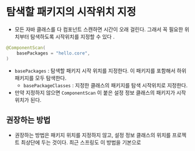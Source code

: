 # 탐색할 패키지의 시작위치 지정 
- 모든 자바 클래스를 다 컴포넌트 스캔하면 시간이 오래 걸린다. 그래서 꼭 필요한 위치부터 탐색하도록 시작위치를 지정할 수 있다 .


```java
@ComponentScan(
	basePackages = "hello.core",
)
```

- `basePackages` : 탐색할 패키지 시작 위치를 지정한다. 이 패키지를 포함해서 하위 패키지를 모두 탐색한다.
	-  `basePackageClasses` : 지정한 클래스의 패키지를 탐색 시작위치로 지정한다. 
- 만약 지정하지 않으면 `ComponentScan` 이 붙은 설정 정보 클래스의 패키지가 시작 위치가 된다.

## 권장하는 방법 
- 권장하는 방법은 패키지 위치를 지정하지 않고, 설정 정보 클래스의 위치를 프로젝트 최상단에 두는 것이다. 최근 스프링도 이 방법을 기본으로 